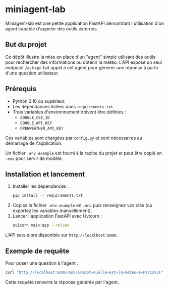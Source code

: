 # miniagent-lab

Miniagent-lab est une petite application FastAPI démontrant l'utilisation d'un agent capable d'appeler des outils externes.

## But du projet

Ce dépôt illustre la mise en place d'un "agent" simple utilisant des outils pour rechercher des informations ou obtenir la météo. L'API expose un seul endpoint `/ask` qui fait appel à cet agent pour générer une réponse à partir d'une question utilisateur.

## Prérequis

- Python 3.10 ou supérieur.
- Les dépendances listées dans `requirements.txt`.
- Trois variables d'environnement doivent être définies :
  - `GOOGLE_CSE_ID`
  - `GOOGLE_API_KEY`
  - `OPENWEATHER_API_KEY`

Ces variables sont chargées par `config.py` et sont nécessaires au démarrage de l'application.

Un fichier `.env.example` est fourni à la racine du projet et peut être copié en `.env` pour servir de modèle.

## Installation et lancement

1. Installer les dépendances :
   ```bash
   pip install -r requirements.txt
   ```
2. Copiez le fichier `.env.example` en `.env` puis renseignez vos clés (ou exportez les variables manuellement).
3. Lancer l'application FastAPI avec Uvicorn :
   ```bash
   uvicorn main:app --reload
   ```

L'API sera alors disponible sur `http://localhost:8000`.

## Exemple de requête

Pour poser une question à l'agent :

```bash
curl "http://localhost:8000/ask?prompt=Quelle+est+la+meteo+a+Paris%3F"
```

Cette requête renverra la réponse générée par l'agent.
